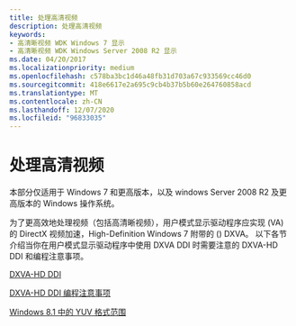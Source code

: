 ```yaml
---
title: 处理高清视频
description: 处理高清视频
keywords:
- 高清晰视频 WDK Windows 7 显示
- 高清晰视频 WDK Windows Server 2008 R2 显示
ms.date: 04/20/2017
ms.localizationpriority: medium
ms.openlocfilehash: c578ba3bc1d46a48fb31d703a67c933569cc46d0
ms.sourcegitcommit: 418e6617e2a695c9cb4b37b5b60e264760858acd
ms.translationtype: MT
ms.contentlocale: zh-CN
ms.lasthandoff: 12/07/2020
ms.locfileid: "96833035"
---
```

# <a name="processing-high-definition-video"></a>处理高清视频


本部分仅适用于 Windows 7 和更高版本，以及 windows Server 2008 R2 及更高版本的 Windows 操作系统。

为了更高效地处理视频（包括高清晰视频），用户模式显示驱动程序应实现 (VA) 的 DirectX 视频加速，High-Definition Windows 7 附带的 () DXVA。 以下各节介绍当你在用户模式显示驱动程序中使用 DXVA DDI 时需要注意的 DXVA-HD DDI 和编程注意事项。

[DXVA-HD DDI](dxva-hd-ddi.md)

[DXVA-HD DDI 编程注意事项](dxva-hd-ddi-programming-considerations.md)

[Windows 8.1 中的 YUV 格式范围](yuv-format-ranges.md)

 

 





